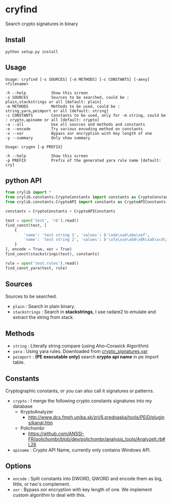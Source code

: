 # cryfind

Search crypto signatures in binary

## Install

```
python setup.py install
```

## Usage

```
Usage: cryfind [-s SOURCES] [-m METHODS] [-c CONSTANTS] [-aexy] <filename>

-h --help           Show this screen
-s SOURCES          Sources to be searched, could be : plain,stackstrings or all [default: plain]
-m METHODS          Methods to be used, could be : string,yara,peimport or all [default: string]
-c CONSTANTS        Constants to be used, only for -m string, could be : crypto,apiname or all [default: crypto]
-a --all            Use all sources and methods and constants
-e --encode         Try various encoding method on constants
-x --xor            Bypass xor encryption with key length of one
-y --summary        Only show summary
```

```
Usage: crygen [-p PREFIX]

-h --help           Show this screen
-p PREFIX           Prefix of the generated yara rule name [default: cry]
```

## python API

```python
from crylib import *
from crylib.constants.CryptoConstants import constants as CryptoConstants
from crylib.constants.CryptoAPI import constants as CryptoAPIConstants

constants = CryptoConstants + CryptoAPIConstants

test = open('test', 'rb').read()
find_const(test, [
    {
        'name': 'test string 1', 'values': b'\xde\xad\xbe\xef',
        'name': 'test string 2', 'values': b'\xfa\xce\xb0\x0k\xab\xcd\x12\x34'
    }
], encode = True, xor = True)
find_const(stackstrings(test), constants)

rule = open('test.rules').read()
find_const_yara(test, rule)
```

## Sources

Sources to be searched.

* `plain` : Search in plain binary.
* `stackstrings` : Search in **stackstrings**, I use radare2 to emulate and extract the string from stack.

## Methods

* `string` : Literally string compare (using Aho–Corasick Algorithm)
* `yara` : Using yara rules. Downloaded from [crypto_signatures.yar](https://github.com/Yara-Rules/rules/blob/master/Crypto/crypto_signatures.yar)
* `peimport` : **(PE executable only)** search **crypto api name** in pe import table.

## Constants

Cryptographic constants, or you can also call it signatures or patterns.

* `crypto` : I merge the following crypto constants signatures into my database
    * KryptoAnalyzer
        - http://www.dcs.fmph.uniba.sk/zri/6.prednaska/tools/PEiD/plugins/kanal.htm
    * Polichombr
        - https://github.com/ANSSI-FR/polichombr/blob/dev/polichombr/analysis_tools/AnalyzeIt.rb#L26
* `apiname` : Crypto API Name, currently only contains Windows API.

## Options

* `encode` : Split constants into DWORD, QWORD and encode them as big, little, or two's complement.
* `xor` : Bypass xor encryption with key length of one. We implement custom algorithm to deal with this.
